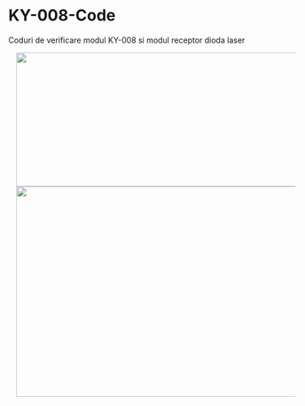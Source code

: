 # KY-008-Code
Coduri de verificare modul KY-008 si modul receptor dioda laser

<div class="separator" style="clear: both; text-align: center;"><a href="https://3.bp.blogspot.com/-acqmJ9SON3Q/XbBx4l7I3CI/AAAAAAAAEWU/NNzTyk9bkTo8zHG8xHGotSqzKvPMlvGzQCPcBGAYYCw/s1600/KY-008.png" imageanchor="1" style="margin-left: 1em; margin-right: 1em;"><img border="0" src="https://3.bp.blogspot.com/-acqmJ9SON3Q/XbBx4l7I3CI/AAAAAAAAEWU/NNzTyk9bkTo8zHG8xHGotSqzKvPMlvGzQCPcBGAYYCw/s640/KY-008.png" width="640" height="241" data-original-width="1600" data-original-height="603" /></a></div>

<div align="center"><a href="https://1.bp.blogspot.com/-0e320HoVP6w/Xax_XXtpkUI/AAAAAAAAEU4/oN-bjzp5X2QSB6O4qGj5N7lJ_UqoJLqtwCPcBGAYYCw/s1600/receptor-pentru-dioda-laser-si-circuit-pentru-conectare-arduino.jpg" imageanchor="1" style="margin-left: 1em; margin-right: 1em;"><img border="0" src="https://1.bp.blogspot.com/-0e320HoVP6w/Xax_XXtpkUI/AAAAAAAAEU4/oN-bjzp5X2QSB6O4qGj5N7lJ_UqoJLqtwCPcBGAYYCw/s640/receptor-pentru-dioda-laser-si-circuit-pentru-conectare-arduino.jpg" width="640" height="379" data-original-width="1351" data-original-height="800" /></a></div>
